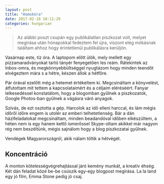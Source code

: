 ```yaml
---
layout: post
title: "Homokóra"
date: 2017-02-18 18:11:29
categories: hungarian
---
```


> Az alábbi poszt csupán egy publikálatlan piszkozat volt, melyet megírása után hónapokkal fedeztem fel újra, viszont elég mókásnak találtam ahhoz hogy érintetlenül publikálásra kerüljön.

Vasárnap este, tíz óra. A laptopom előtt ülök, mely mellett egy pizzamaradványokat tartó tányér fenyegetően les reám. Rátekintek az Inbox-omra, és megkönnyebbültséggel nyugtázom hogy minden teendőt elvégeztem mára s a hétre, készen állok a hétfőre.

Pár órával ezelőtt még a hetemet értékeltem ki. Megcsináltam a könyvelést, átfutottam mit tettem a kapcsolataimért és a céljaim eléréséért. Fanyar lelkesedéssel konstatálom, hogy a blogomban gyűlnek a piszkozatok, Google Photos-ban gyűlnek a vágásra váró anyagok.

Szívás, de ezt osztotta a gép. Harcolok az idő elleni harccal, és lám mégis időről időre engem is utolér az emberi telhetetlenség. Bár a dán házifeladatokat megcsináltam, minden beadandóval időben elkészültem, a héten nem is egy hanem kettő ismerőssel Skype-oltam akikkel már nagyon rég nem beszéltünk, mégis sajnálom hogy a blog piszkozatai gyűlnek.

Vendégek Magyarországról, akik nálam töltik a hétvégét.

## Koncentráció

A monton kötelességvégrehajtással járó kemény munkát, a kreatív éhség. Két dán feladat közé be-be csúszik egy-egy blogpost megírása. La la land egy jó film, Emma Stone pedig jó csaj.

